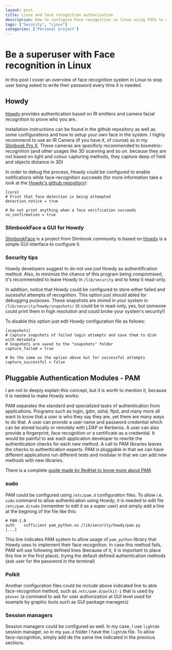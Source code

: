 ```yaml
---
layout: post
title: Linux and face recognition authorization
description: How to configure Face recognition in linux using FOSS to avoid usage of passwords
tags: ["Security", "Linux"]
categories: ['Personal project']
---
```


# Be a superuser with Face recognition in Linux
In this post I cover an overview of face recognition system in Linux to stop user being asked to write their password every time it is needed.

## Howdy
[Howdy](https://github.com/boltgolt/howdy) provides authentication based on IR emitters and camera facial recognition to prove who you are.

Installation instructions can be found in the github repository as well as some configurations and how to setup your own face in the system. I highly recommend to use an IR Camera (if you have it, of course) as in my [Slimbook Pro X](https://slimbook.es/en/pro-x-en). These cameras are specificly recommended to biometric-recognition (and other usages like 3D scanning and so on. because they are not based on light and colour capturing methods, they capture deep of field and objects distance in 3D)

In order to debug the process, Howdy could be configured to enable notifications while face-recognition succeeds (for more information take a look at the [Howdy's github repository](https://github.com/boltgolt/howdy)):
```
[core]
# Print that face detection is being attempted
detection_notice = true

# Do not print anything when a face verification succeeds
no_confirmation = true
```

### SlimbookFace a GUI for Howdy
[SlimbookFace](https://github.com/Slimbook-Team/slimbookface) is a project from Slimbook community is based on [Howdy](#howdy) is a simple GUI interface to configure it. 

### Security tips
Howdy developers suggest to do not use just Howdy as authentification method. Also, to minimize the chance of this program being compromised, it's recommended to leave Howdy in `/lib/security` and to keep it read-only.


In addition, notice that Howdy could be configured to store either failed and sucessful attempts of recognition. This option just should abled for debugging purposes. These snapshots are stored in your system in `/lib/security/howdy/snapshots/` (it could be in read-only, yes, but someone could print them in high resolution and could broke your system's security!)

To disable this option just edit Howdy configuration file as follows:
```
[snapshots]
# Capture snapshots of failed login attempts and save them to disk with metadata
# Snapshots are saved to the "snapshots" folder
capture_failed = true

# Do the same as the option above but for successful attempts
capture_successful = false
```


## Pluggable Authentication Modules - PAM
I am not to deeply explain this concept, but it is worth to mention it, because it is needed to make Howdy works:

PAM separates the standard and specialized tasks of authentication from applications. Programs such as login, gdm, sshd, ftpd, and many more all want to know that a user is who they say they are, yet there are many ways to do that. A user can provide a user name and password credential which can be stored locally or remotely with LDAP or Kerberos. A user can also provide a fingerprint, face recognition or a certificate as a credential. It would be painful to ask each application developer to rewrite the authentication checks for each new method. A call to PAM libraries leaves the checks to authentication experts. PAM is pluggable in that we can have different applications run different tests and modular in that we can add new methods with new libraries.

There is a complete [guide made by RedHat to know more about PAM](https://www.redhat.com/sysadmin/pluggable-authentication-modules-pam).

### sudo
PAM could be configured using `/etc/pam.d` configuration files. To allow i.e. `sudo` command to allow authentication using Howdy, it is needed to edit file `/etc/pam.d/sudo` (remember to edit it as a super user) and simply add a line at the begining of the file like this:
```
# PAM-1.0
auth    sufficient pam_python.so /lib/security/howdy/pam.py
[...]
```
This line indicates PAM system to allow usage of `pam_python` library that Howdy uses to implement their face recognition. In case this method fails, PAM will use following defined lines (because of it, it is important to place this line in the first place), trying the default defined authentication methods (ask user for the password in the terminal)

### Polkit
Another configuration files could be include above indicated line to able face-recognition method, such as `/etc/pam.d/polkit-1` that is used by `pkexec` (a command to ask for user authorization at GUI level used for example by graphic tools such as GUI package managers)

### Session managers
Session managers could be configured as well. In my case, I use `lightdm` session manager, so in my `pam.d` folder I have the `lightdm` file. To allow face-racognition, simply add de the same line indicated in the previous sections.



